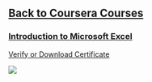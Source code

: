 ## [Back to Coursera Courses](/README.md)
### [Introduction to Microsoft Excel](https://www.coursera.org/projects/introduction-microsoft-excel)
[Verify or Download Certificate](https://www.coursera.org/verify/8Q6LGGAN9N68)

![](Introduction-to-Microsoft-Excel.png)

